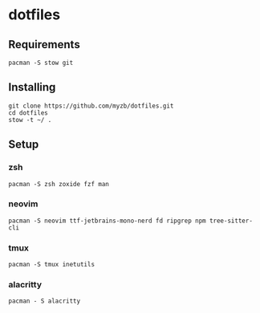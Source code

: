 # dotfiles

## Requirements
```
pacman -S stow git
````

## Installing
```
git clone https://github.com/myzb/dotfiles.git
cd dotfiles
stow -t ~/ .
```

## Setup

### zsh
```
pacman -S zsh zoxide fzf man
```

### neovim
```
pacman -S neovim ttf-jetbrains-mono-nerd fd ripgrep npm tree-sitter-cli
```

### tmux
```
pacman -S tmux inetutils
```

### alacritty
```
pacman - S alacritty
```
